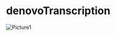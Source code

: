 # denovoTranscription
![Picture1](https://github.com/flemingtonlab/denovoPromoters/assets/23278950/322c08f5-df7f-4475-aad2-a0daf5bcea90)


